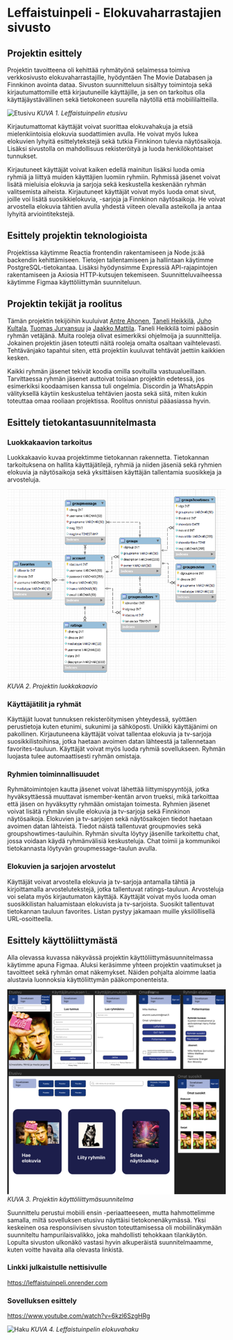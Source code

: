 # **Leffaistuinpeli - Elokuvaharrastajien sivusto**

## Projektin esittely

Projektin tavoitteena oli kehittää ryhmätyönä selaimessa toimiva verkkosivusto elokuvaharrastajille, hyödyntäen The Movie Databasen ja Finnkinon avointa dataa. Sivuston suunnitteluun sisältyy toimintoja sekä kirjautumattomille että kirjautuneille käyttäjille, ja sen on tarkoitus olla käyttäjäystävällinen sekä tietokoneen suurella näytöllä että mobiililaitteilla.

![Etusivu](elokuva-app/src/images/etusivu.png)
*KUVA 1. Leffaistuinpelin etusivu*

Kirjautumattomat käyttäjät voivat suorittaa elokuvahakuja ja etsiä mielenkiintoisia elokuvia suodattimien avulla. He voivat myös lukea elokuvien lyhyitä esittelytekstejä sekä tutkia Finnkinon tulevia näytösaikoja. Lisäksi sivustolla on mahdollisuus rekisteröityä ja luoda henkilökohtaiset tunnukset.

Kirjautuneet käyttäjät voivat kaiken edellä mainitun lisäksi luoda omia ryhmiä ja liittyä muiden käyttäjien luomiin ryhmiin. Ryhmissä jäsenet voivat lisätä mieluisia elokuvia ja sarjoja sekä keskustella keskenään ryhmän valitsemista aiheista. Kirjautuneet käyttäjät voivat myös luoda omat sivut, joille voi lisätä suosikkielokuvia, -sarjoja ja Finnkinon näytösaikoja. He voivat arvostella elokuvia tähtien avulla yhdestä viiteen olevalla asteikolla ja antaa lyhyitä arviointitekstejä.

## Esittely projektin teknologioista

Projektissa käytimme Reactia frontendin rakentamiseen ja Node.js:ää backendin kehittämiseen. Tietojen tallentamiseen ja hallintaan käytimme PostgreSQL-tietokantaa. Lisäksi hyödynsimme Expressiä API-rajapintojen rakentamiseen ja Axiosia HTTP-kutsujen tekemiseen. Suunnitteluvaiheessa käytimme Figmaa käyttöliittymän suunniteluun.

## Projektin tekijät ja roolitus

Tämän projektin tekijöihin kuuluivat [Antre Ahonen](https://github.com/antreahonen), [Taneli Heikkilä](https://github.com/TaneliNH), [Juho Kultala](https://github.com/Kuljuho), [Tuomas Jurvansuu](https://github.com/TuomasJurvansuu) ja [Jaakko Mattila](https://github.com/mattilja88). Taneli Heikkilä toimi pääosin ryhmän vetäjänä. Muita rooleja olivat esimerkiksi ohjelmoija ja suunnittelija. Jokainen projektin jäsen toteutti näitä rooleja omalta osaltaan vaihtelevasti. Tehtävänjako tapahtui siten, että projektiin kuuluvat tehtävät jaettiin kaikkien kesken.

Kaikki ryhmän jäsenet tekivät koodia omilla sovituilla vastuualueillaan. Tarvittaessa ryhmän jäsenet auttoivat toisiaan projektin edetessä, jos esimerkiksi koodaamisen kanssa tuli ongelmia. Discordin ja WhatsAppin välityksellä käytiin keskustelua tehtävien jaosta sekä siitä, miten kukin toteuttaa omaa rooliaan projektissa. Roolitus onnistui pääasiassa hyvin. 

## Esittely tietokantasuunnitelmasta

### Luokkakaavion tarkoitus

Luokkakaavio kuvaa projektimme tietokannan rakennetta. Tietokannan tarkoituksena on hallita käyttäjätilejä, ryhmiä ja niiden jäseniä sekä ryhmien elokuvia ja näytösaikoja sekä yksittäisen käyttäjän tallentamia suosikkeja ja arvosteluja.

![Er-kaavio](elokuva-app/src/images/erkaavio.png)
*KUVA 2. Projektin luokkakaavio*

### Käyttäjätilit ja ryhmät

Käyttäjät luovat tunnuksen rekisteröitymisen yhteydessä, syöttäen perustietoja kuten etunimi, sukunimi ja sähköposti. Uniikki käyttäjänimi on pakollinen. Kirjautuneena käyttäjät voivat tallentaa elokuvia ja tv-sarjoja suosikkilistoihinsa, jotka haetaan avoimen datan lähteestä ja tallennetaan favorites-tauluun. Käyttäjät voivat myös luoda ryhmiä sovellukseen. Ryhmän luojasta tulee automaattisesti ryhmän omistaja.

### Ryhmien toiminnallisuudet

Ryhmätoimintojen kautta jäsenet voivat lähettää liittymispyyntöjä, jotka hyväksyttäessä muuttavat ismember-kentän arvon trueksi, mikä tarkoittaa että jäsen on hyväksytty ryhmään omistajan toimesta. Ryhmien jäsenet voivat lisätä ryhmän sivulle elokuvia ja tv-sarjoja sekä Finnkinon näytösaikoja. Elokuvien ja tv-sarjojen sekä näytösaikojen tiedot haetaan avoimen datan lähteistä. Tiedot näistä tallentuvat groupmovies sekä groupshowtimes-tauluihin. Ryhmän sivulta löytyy jäsenille tarkoitettu chat, jossa voidaan käydä ryhmänvälisiä keskusteluja. Chat toimii ja kommunikoi tietokannasta löytyvän groupmessage-taulun avulla.

### Elokuvien ja sarjojen arvostelut

Käyttäjät voivat arvostella elokuvia ja tv-sarjoja antamalla tähtiä ja kirjoittamalla arvostelutekstejä, jotka tallentuvat ratings-tauluun. Arvosteluja voi selata myös kirjautumaton käyttäjä. Käyttäjät voivat myös luoda oman suosikkilistan haluamistaan elokuvista ja tv-sarjoista. Suosikit tallentuvat tietokannan tauluun favorites. Listan pystyy jakamaan muille yksilöllisellä URL-osoitteella.

## Esittely käyttöliittymästä

Alla olevassa kuvassa näkyvässä projektin käyttöliittymäsuunnitelmassa käytimme apuna Figmaa. Aluksi keräsimme yhteen projektin vaatimukset ja tavoitteet sekä ryhmän omat näkemykset. Näiden pohjalta aloimme laatia alustavia luonnoksia käyttöliittymän pääkomponenteista.  

![Käyttöliittymäsuunnitelma](elokuva-app/src/images/kayttoliittymasuunnitelma.png)
*KUVA 3. Projektin käyttöliittymäsuunnitelma*

Suunnittelu perustui mobiili ensin -periaatteeseen, mutta hahmottelimme samalla, miltä sovelluksen etusivu näyttäisi tietokonenäkymässä. Yksi keskeinen osa responsiivisen sivuston toteuttamisessa oli mobiilinäkymään suunniteltu hampurilaisvalikko, joka mahdollisti tehokkaan tilankäytön. Lopulta sivuston ulkonäkö vastasi hyvin alkuperäistä suunnitelmaamme, kuten voitte havaita alla olevasta linkistä. 

### Linkki julkaistulle nettisivulle

https://leffaistuinpeli.onrender.com

### Sovelluksen esittely

https://www.youtube.com/watch?v=6kzl6SzgHRg

![Haku](elokuva-app/src/images/haku.png)
*KUVA 4. Leffaistuinpelin elokuvahaku*
